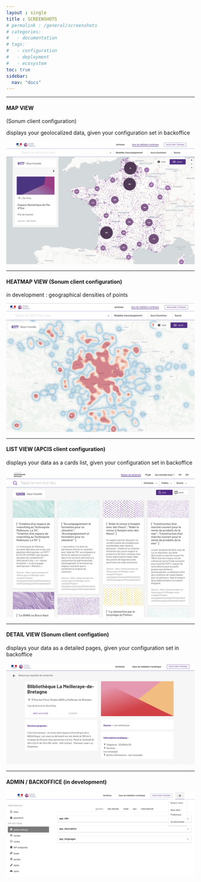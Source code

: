 ```yaml
---
layout : single 
title : SCREENSHOTS
# permalink : /general/screenshots
# categories:
#   - documentation
# tags:
#   - configuration
#   - deployment
#   - ecosystem
toc: true
sidebar:
  nav: "docs"
---
```


------------

#### MAP VIEW 
(Sonum client configuration)

displays your geolocalized data, given your configuration set in backoffice

![MAP VIEW](../documentation/screenshots/map-view-sonum-03.png)


------------

#### HEATMAP VIEW (Sonum client configuration)
in development : geographical densities of points

![HEATMAP VIEW](../documentation/screenshots/heatmap-view-sonum-02.png)

------------

#### LIST VIEW (APCIS client configuration)
displays your data as a cards list, given your configuration set in backoffice

![LIST VIEW](../documentation/screenshots/list-view-apcis-01.png)

------------

#### DETAIL VIEW (Sonum client configation)
displays your data as a detailed pages, given your configuration set in backoffice

![DETAIL VIEW](../documentation/screenshots/detail-view-sonum-01.png)

------------

#### ADMIN / BACKOFFICE (in development)

![ADMIN VIEW](../documentation/screenshots/backoffice-sonum-01.png)


